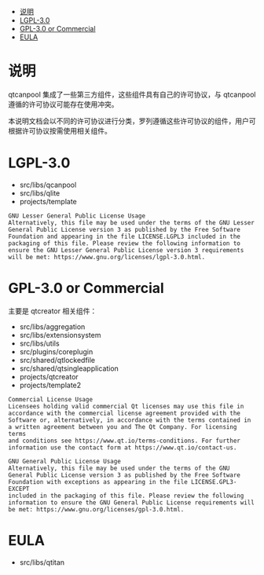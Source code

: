 <!-- TOC -->

- [说明](#说明)
- [LGPL-3.0](#lgpl-30)
- [GPL-3.0 or Commercial](#gpl-30-or-commercial)
- [EULA](#eula)

<!-- /TOC -->

# 说明
qtcanpool 集成了一些第三方组件，这些组件具有自己的许可协议，与 qtcanpool 遵循的许可协议可能存在使用冲突。

本说明文档会以不同的许可协议进行分类，罗列遵循这些许可协议的组件，用户可根据许可协议按需使用相关组件。

# LGPL-3.0
- src/libs/qcanpool
- src/libs/qlite
- projects/template

```
GNU Lesser General Public License Usage
Alternatively, this file may be used under the terms of the GNU Lesser
General Public License version 3 as published by the Free Software
Foundation and appearing in the file LICENSE.LGPL3 included in the
packaging of this file. Please review the following information to
ensure the GNU Lesser General Public License version 3 requirements
will be met: https://www.gnu.org/licenses/lgpl-3.0.html.
```

# GPL-3.0 or Commercial
主要是 qtcreator 相关组件：
- src/libs/aggregation
- src/libs/extensionsystem
- src/libs/utils
- src/plugins/coreplugin
- src/shared/qtlockedfile
- src/shared/qtsingleapplication
- projects/qtcreator
- projects/template2

```
Commercial License Usage
Licensees holding valid commercial Qt licenses may use this file in
accordance with the commercial license agreement provided with the
Software or, alternatively, in accordance with the terms contained in
a written agreement between you and The Qt Company. For licensing terms
and conditions see https://www.qt.io/terms-conditions. For further
information use the contact form at https://www.qt.io/contact-us.

GNU General Public License Usage
Alternatively, this file may be used under the terms of the GNU
General Public License version 3 as published by the Free Software
Foundation with exceptions as appearing in the file LICENSE.GPL3-EXCEPT
included in the packaging of this file. Please review the following
information to ensure the GNU General Public License requirements will
be met: https://www.gnu.org/licenses/gpl-3.0.html.
```

# EULA
- src/libs/qtitan
